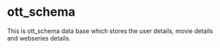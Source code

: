# ott_schema
This is ott_schema data base which stores the user details, movie details and webseries details.
